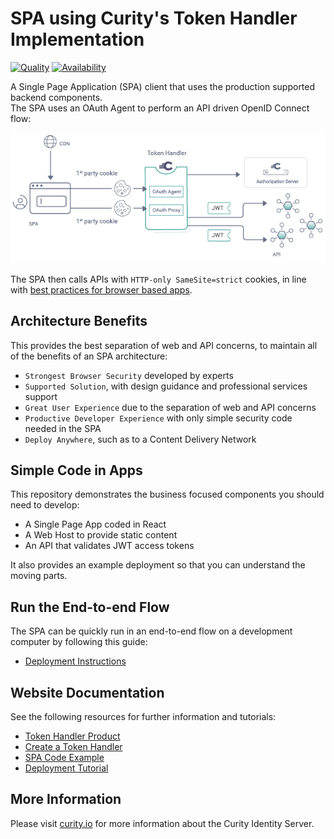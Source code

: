 # SPA using Curity's Token Handler Implementation

[![Quality](https://img.shields.io/badge/quality-production-green)](https://curity.io/resources/code-examples/status/)
[![Availability](https://img.shields.io/badge/availability-binary-blue)](https://curity.io/resources/code-examples/status/)

A Single Page Application (SPA) client that uses the production supported backend components.\
The SPA uses an OAuth Agent to perform an API driven OpenID Connect flow:

![Logical Components](images/logical-components.png)

The SPA then calls APIs with `HTTP-only SameSite=strict` cookies, in line with [best practices for browser based apps](https://datatracker.ietf.org/doc/html/draft-ietf-oauth-browser-based-apps).

## Architecture Benefits

This provides the best separation of web and API concerns, to maintain all of the benefits of an SPA architecture:

- `Strongest Browser Security` developed by experts
- `Supported Solution`, with design guidance and professional services support
- `Great User Experience` due to the separation of web and API concerns
- `Productive Developer Experience` with only simple security code needed in the SPA
- `Deploy Anywhere`, such as to a Content Delivery Network

## Simple Code in Apps

This repository demonstrates the business focused components you should need to develop:

- A Single Page App coded in React
- A Web Host to provide static content
- An API that validates JWT access tokens

It also provides an example deployment so that you can understand the moving parts.

## Run the End-to-end Flow

The SPA can be quickly run in an end-to-end flow on a development computer by following this guide:

- [Deployment Instructions](/DEPLOYMENT.md)

## Website Documentation

See the following resources for further information and tutorials:

- [Token Handler Product](https://curity.io/product/token-handler/)
- [Create a Token Handler](https://curity.io/resources/learn/curity-token-handler/)
- [SPA Code Example](https://curity.io/resources/learn/token-handler-spa-example/)
- [Deployment Tutorial](https://curity.io/resources/learn/token-handler-deployment-example/)

## More Information

Please visit [curity.io](https://curity.io/) for more information about the Curity Identity Server.


